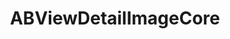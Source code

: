 ---
title: ABViewDetailImageCore
layout: module
mod: 'module:ABViewDetailImageCore'
category: core-views
---